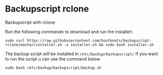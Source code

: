 # Backupscript rclone
 Backupscript with rclone

Run the following commando to download and run the installer\

```sudo curl https://raw.githubusercontent.com/houtknots/backupscript-rclone/master/installer.sh -o installer.sh && sudo bash installer.sh```

The backup script will be installed in ```/etc/backup/backupscript/```
If you want to run the script u can use the command below

```sudo bash /etc/backup/backupscript/backup.sh```
